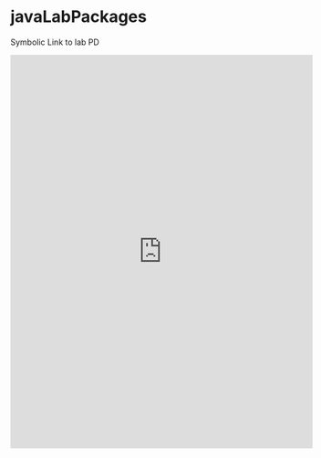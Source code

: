 # javaLabPackages
Symbolic Link to lab PD
<html>
<iframe src="https://funhtml5games.com?embed=2048bit" style="width:530px;height:690px;border:none;" frameborder="0" scrolling="no"></iframe>
  </html>
